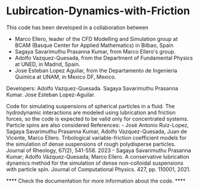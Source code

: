 # Lubircation-Dynamics-with-Friction
 This code has been developed  in a collaboration between

 - Marco Ellero, leader of the  CFD Modelling and Simulation group at
    BCAM (Basque Center for Applied Mathematics) in Bilbao, Spain
 - Sagaya Savarimuthu Prasanna Kumar, from Marco Ellero's group.    
 - Adolfo Vazquez-Quesada, from the Department of Fundamental Physics
    at UNED, in Madrid, Spain.
 - Jose Esteban  Lopez Aguilar,  from the Departamento  de Ingenieria
    Quimica at UNAM, in Mexico DF, Mexico.

 Developers: Adolfo Vazquez-Quesada.
 	     Sagaya Savarimuthu Prasanna Kumar.
             Jose Esteban Lopez-Aguilar.

  Code  for  simulating  suspensions  of spherical  particles  in  a
  fluid. The hydrodynamic interactions are modeled using lubrication
  and friction forces, so the code  is expected to be valid only for
  concentrated systems. Particle spins are also considered
   References:
    - José  Antonio Ruiz-Lopez,  Sagaya Savarimuthu  Prasanna Kumar,
       Adolfo    Vazquez-Quesada,    Juan     de    Vicente,    Marco
       Ellero. Tribological variable-friction  coefficient models for
       the  simulation of  dense  suspensions  of rough  polydisperse
       particles. Journal of Rheology, 67(2), 541-558. 2023
    - Sagaya  Savarimuthu  Prasanna Kumar;  Adolfo  Vázquez-Quesada;
       Marco Ellero.  A conservative lubrication dynamics  method for
       the  simulation   of  dense  non-colloidal   suspensions  with
       particle   spin.  Journal   of  Computational   Physics.  427,
       pp. 110001, 2021.
   
**** Check the documentation for more information about the code. ****
